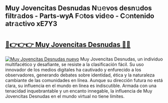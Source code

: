 ## Muy Jovencitas Desnudas N𝚞𝚎vos desn𝚞dos filtr𝚊dos - Parts-wyA F𝚘tos vid𝚎o - C𝚘ntenido atr𝚊ctivo xE7Y3

# <h2><a href="http://mb7dx4h.tromn.icu/?c=Muy+Jovencitas+Desnudas">🔗👉👉👉 Muy Jovencitas Desnudas 🔗🔗</a></h2>

[![Muy Jovencitas Desnudas nuevo](https://i.imgur.com/pEAQMta.gif)](http://mb7dx4h.tromn.icu/?c=Muy+Jovencitas+Desnudas)
Muy Jovencitas Desnudas, un individuo multifacético y desafiante, se resiste a la clasificación fácil. Su uso innovador de los medios digitales ha cautivado y enfurecido a los observadores, generando debates sobre identidad, ética y la naturaleza cambiante de las comunidades en línea. Aunque su dirección futura no está clara, su influencia en el mundo en línea es indiscutible. Armada con una tenacidad inquebrantable y un encanto innegable, la influencia de Muy Jovencitas Desnudas en el mundo virtual no tiene límites.
